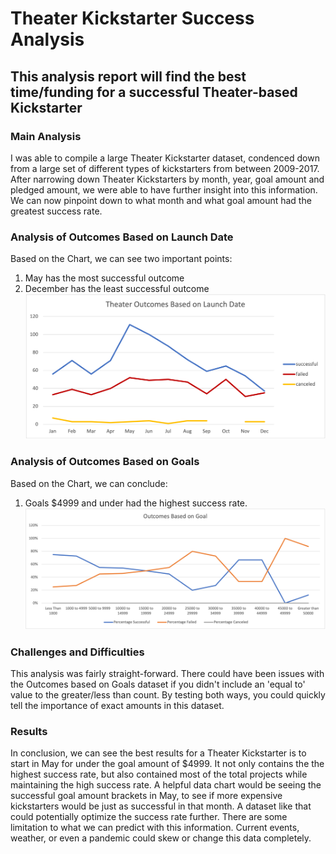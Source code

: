 # **Theater Kickstarter Success Analysis**

## This analysis report will find the best time/funding for a successful Theater-based Kickstarter

### Main Analysis
  I was able to compile a large Theater Kickstarter dataset, condenced down from a large set of different types of kickstarters from between 2009-2017. After narrowing down Theater Kickstarters by month, year, goal amount and pledged amount, we were able to have further insight into this information. We can now pinpoint down to what month and what goal amount had the greatest success rate.

### Analysis of Outcomes Based on Launch Date
Based on the Chart, we can see two important points: 
1. May has the most successful outcome 
2. December has the least successful outcome
![Theater_Outcomes_vs_Launch.png](Resources/Theater_Outcomes_vs_Launch.png)

### Analysis of Outcomes Based on Goals
Based on the Chart, we can conclude:
1. Goals $4999 and under had the highest success rate.
![Outcomes_vs_Goals.png](Resources/Outcomes_vs_Goals.png)

### Challenges and Difficulties 
  This analysis was fairly straight-forward. There could have been issues with the Outcomes based on Goals dataset if you didn't include an 'equal to' value to the greater/less than count. By testing both ways, you could quickly tell the importance of exact amounts in this dataset.

### Results
  In conclusion, we can see the best results for a Theater Kickstarter is to start in May for under the goal amount of $4999. It not only contains the the highest success rate, but also contained most of the total projects while maintaining the high success rate. A helpful data chart would be seeing the successful goal amount brackets in May, to see if more expensive kickstarters would be just as successful in that month. A dataset like that could potentially optimize the success rate further. There are some limitation to what we can predict with this information. Current events, weather, or even a pandemic could skew or change this data completely. 
